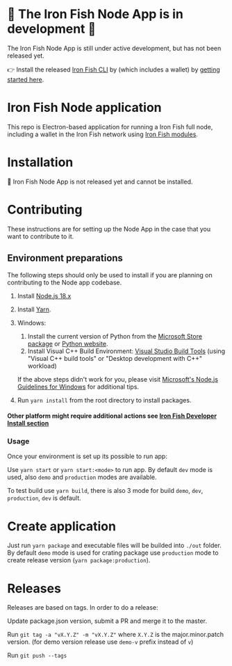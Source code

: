 # 🚧 The Iron Fish Node App is in development 🚧

The Iron Fish Node App is still under active development, but has not been released yet.

👉 Install the released [Iron Fish CLI](https://github.com/iron-fish/ironfish) by (which includes a wallet) by [getting started here](https://ironfish.network/use/get-started/installation).

# Iron Fish Node application

This repo is Electron-based application for running a Iron Fish full node, including a wallet in the Iron Fish network using [Iron Fish modules](https://github.com/iron-fish/ironfish).

# Installation
🚧 Iron Fish Node App is not released yet and cannot be installed.

# Contributing

These instructions are for setting up the Node App in the case that you want to contribute to it.

## Environment preparations

The following steps should only be used to install if you are planning on contributing to the Node app codebase.

1. Install [Node.js 18.x](https://nodejs.org/en/download/)
1. Install [Yarn](https://classic.yarnpkg.com/en/docs/install).
1. Windows:

   1. Install the current version of Python from the [Microsoft Store package](https://www.microsoft.com/en-us/p/python-310/9pjpw5ldxlz5) or [Python website](https://www.python.org/ftp/python/3.11.1/python-3.11.1-amd64.exe).
   1. Install Visual C++ Build Environment: [Visual Studio Build Tools](https://visualstudio.microsoft.com/thank-you-downloading-visual-studio/?sku=BuildTools)
      (using "Visual C++ build tools" or "Desktop development with C++" workload)

   If the above steps didn't work for you, please visit [Microsoft's Node.js Guidelines for Windows](https://github.com/Microsoft/nodejs-guidelines/blob/master/windows-environment.md#compiling-native-addon-modules) for additional tips.

1. Run `yarn install` from the root directory to install packages.

 #### Other platform might require additional actions see [Iron Fish Developer Install section](https://github.com/iron-fish/ironfish#developer-install)

### Usage

Once your environment is set up its possible to run app:

Use `yarn start` or `yarn start:<mode>` to run app.
By default `dev` mode is used, also `demo` and `production` modes are available.

To test build use `yarn build`, there is also 3 mode for build `demo`, `dev`, `production`, `dev` is default.

# Create application

Just run `yarn package` and executable files will be builded into `./out` folder.
By default `demo` mode is used for crating package use `production` mode to create release version (`yarn package:production`).

# Releases

Releases are based on tags. In order to do a release:

Update package.json version, submit a PR and merge it to the master.

Run `git tag -a "vX.Y.Z" -m "vX.Y.Z"` where `X.Y.Z` is the major.minor.patch version.
(for demo version release use `demo-v` prefix instead of `v`)

Run `git push --tags`

